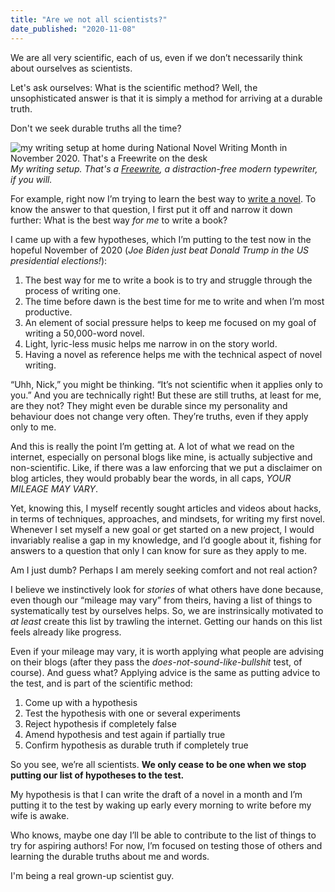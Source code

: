 ```yaml
---
title: "Are we not all scientists?"
date_published: "2020-11-08"
---
```


We are all very scientific, each of us, even if we don’t necessarily think about ourselves as scientists.

Let's ask ourselves: What is the scientific method? Well, the unsophisticated answer is that it is simply a method for arriving at a durable truth.

Don't we seek durable truths all the time?

![my writing setup at home during National Novel Writing Month in November 2020. That's a Freewrite on the desk](/images/writing-my-first-novel-nickang-freewrite.JPG)
*My writing setup. That's a [Freewrite](/2019-12-15-first-impressions-of-the-astrohaus-freewrite/), a distraction-free modern typewriter, if you will.*

For example, right now I’m trying to learn the best way to [write a novel](/2020-11-01-writing-a-book-during-nanowrimo-2020/). To know the answer to that question, I first put it off and narrow it down further: What is the best way *for me* to write a book?

I came up with a few hypotheses, which I’m putting to the test now in the hopeful November of 2020 (*Joe Biden just beat Donald Trump in the US presidential elections!*):

1. The best way for me to write a book is to try and struggle through the process of writing one.
2. The time before dawn is the best time for me to write and when I’m most productive.
3. An element of social pressure helps to keep me focused on my goal of writing a 50,000-word novel.
4. Light, lyric-less music helps me narrow in on the story world.
5. Having a novel as reference helps me with the technical aspect of novel writing.

“Uhh, Nick,” you might be thinking. “It’s not scientific when it applies only to you.” And you are technically right! But these are still truths, at least for me, are they not? They might even be durable since my personality and behaviour does not change very often. They’re truths, even if they apply only to me.

And this is really the point I’m getting at. A lot of what we read on the internet, especially on personal blogs like mine, is actually subjective and non-scientific. Like, if there was a law enforcing that we put a disclaimer on blog articles, they would probably bear the words, in all caps, *YOUR MILEAGE MAY VARY*.

Yet, knowing this, I myself recently sought articles and videos about hacks, in terms of techniques, approaches, and mindsets, for writing my first novel. Whenever I set myself a new goal or get started on a new project, I would invariably realise a gap in my knowledge, and I’d google about it, fishing for answers to a question that only I can know for sure as they apply to me.

Am I just dumb? Perhaps I am merely seeking comfort and not real action?

I believe we instinctively look for *stories* of what others have done because, even though our “mileage may vary” from theirs, having a list of things to systematically test by ourselves helps. So, we are instrinsically motivated to *at least* create this list by trawling the internet. Getting our hands on this list feels already like progress.

Even if your mileage may vary, it is worth applying what people are advising on their blogs (after they pass the *does-not-sound-like-bullshit* test, of course). And guess what? Applying advice is the same as putting advice to the test, and is part of the scientific method:

1. Come up with a hypothesis
2. Test the hypothesis with one or several experiments
3. Reject hypothesis if completely false
4. Amend hypothesis and test again if partially true
5. Confirm hypothesis as durable truth if completely true

So you see, we’re all scientists. **We only cease to be one when we stop putting our list of hypotheses to the test.**

My hypothesis is that I can write the draft of a novel in a month and I’m putting it to the test by waking up early every morning to write before my wife is awake.

Who knows, maybe one day I’ll be able to contribute to the list of things to try for aspiring authors! For now, I’m focused on testing those of others and learning the durable truths about me and words.

I'm being a real grown-up scientist guy.